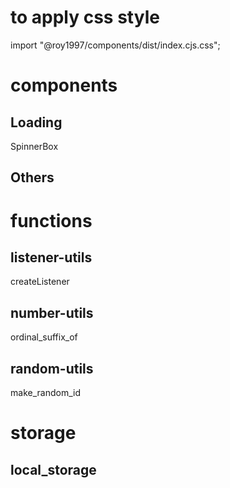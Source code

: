 # to apply css style

import "@roy1997/components/dist/index.cjs.css";

# components

## Loading

SpinnerBox

## Others

# functions

## listener-utils

createListener

## number-utils

ordinal_suffix_of

## random-utils

make_random_id

# storage

## local_storage
